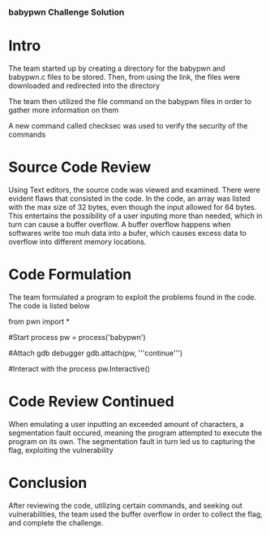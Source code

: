 ### babypwn Challenge Solution

# Intro
The team started up by creating a directory for the babypwn and babypwn.c files to be stored. Then, from using the link, the files were downloaded and redirected into the directory

The team then utilized the file command on the babypwn files in order to gather more information on them

A new command called checksec was used to verify the security of the commands


# Source Code Review
Using Text editors, the source code was viewed and examined. There were evident flaws that consisted in the code. In the code, an array was listed with the max size of 32 bytes, even though the input allowed for 64 bytes. This entertains the possibility of a user inputing more than needed, which in turn can cause a buffer overflow. A buffer overflow happens when softwares write too muh data into a bufer, which causes excess data to overflow into different memory locations.


# Code Formulation
The team formulated a program to exploit the problems found in the code. 
The code is listed below

from pwn import *

#Start process
pw = process('babypwn')

#Attach gdb debugger
gdb.attach(pw, '''continue''')

#Interact with the process
pw.Interactive()

# Code Review Continued
When emulating a user inputting an exceeded amount of characters, a segmentation fault occured, meaning the program attempted to execute the program on its own.
The segmentation fault in turn led us to capturing the flag, exploiting the vulnerability

# Conclusion
After reviewing the code, utilizing certain commands, and seeking out vulnerabilities, the team used the buffer overflow in order to collect the flag, and complete the challenge. 
